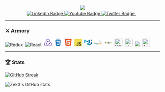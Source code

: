 <!--
**Joel-Roy/Joel-Roy** is a ✨ _special_ ✨ repository because its `README.md` (this file) appears on your GitHub profile.

Here are some ideas to get you started:

- 🔭 I’m currently working on ...
- 🌱 I’m currently learning ...
- 👯 I’m looking to collaborate on ...
- 🤔 I’m looking for help with ...
- 💬 Ask me about ...
- 📫 How to reach me: ...
- 😄 Pronouns: ...
- ⚡ Fun fact: ...
-->

<div id='profile-header--logo' align='center'>
  <img src='https://media.giphy.com/media/3FQ87l4tXAZWGvV3yY/giphy.gif' width=150  />
</div>

<div id='profile-header--badges' align='center'>
  <a href='#'>
    <img src='https://img.shields.io/badge/LinkedIn-blue?logo=linkedin&logoColor=white' alt='LinkedIn Badge' />
  </a>
  <a href='#'>
    <img src='https://img.shields.io/badge/YouTube-red?logo=youtube&logoColor=white' alt='Youtube Badge' />
  </a>
  <a href='#'>
    <img src='https://img.shields.io/badge/Twitter-blue?logo=twitter&logoColor=white' alt='Twitter Badge' />
  </a>&nbsp;
  <img src="https://komarev.com/ghpvc/?username=Joel-Roy&style=flat-square&color=blue" alt=""/>
</div>

--- 

### :crossed_swords: Armory
<div id='profile-armory' >
<img src="https://cdn.jsdelivr.net/gh/devicons/devicon/icons/typescript/typescript-original.svg" title="Redux" alt="Redux " width="25" height="25"/>&nbsp;
<img src="https://cdn.jsdelivr.net/gh/devicons/devicon/icons/react/react-original.svg" title="React" alt="React" width="25" height="25"/>&nbsp;
  <img src="https://github.com/devicons/devicon/blob/master/icons/redux/redux-original.svg" title="Redux" alt="Redux " width="25" height="25"/>&nbsp;
  <img src="https://github.com/devicons/devicon/blob/master/icons/css3/css3-plain-wordmark.svg"  title="CSS3" alt="CSS" width="25" height="25"/>&nbsp;
  <img src="https://github.com/devicons/devicon/blob/master/icons/html5/html5-original.svg" title="HTML5" alt="HTML" width="25" height="25"/>&nbsp;
  <img src="https://github.com/devicons/devicon/blob/master/icons/javascript/javascript-original.svg" title="JavaScript" alt="JavaScript" width="25" height="25"/>&nbsp;
  <img src="https://github.com/devicons/devicon/blob/master/icons/materialui/materialui-original.svg" title="Material UI" alt="Material UI"width="25" height="25"/>&nbsp;
  <img src="https://github.com/devicons/devicon/blob/master/icons/mysql/mysql-original-wordmark.svg" title="MySQL"  alt="MySQL" width="25" height="25"/>&nbsp;
  <img src="https://github.com/devicons/devicon/blob/master/icons/nodejs/nodejs-original-wordmark.svg" title="NodeJS" alt="NodeJS" width="25" height="25"/>&nbsp;
  <img src="https://cdn.jsdelivr.net/gh/devicons/devicon/icons/vscode/vscode-original.svg" title="VS Code" **alt="Git" width="25" height="25"/>&nbsp;
  <img src="https://cdn.jsdelivr.net/gh/devicons/devicon/icons/linux/linux-original.svg" title="Linux" **alt="Git" width="25" height="25"/>&nbsp;
    <img src="https://img.icons8.com/external-tal-revivo-shadow-tal-revivo/24/null/external-arch-linux-composed-of-nonfree-and-open-source-software-logo-shadow-tal-revivo.png"/>&nbsp;
  <img src="https://cdn.jsdelivr.net/gh/devicons/devicon/icons/android/android-original.svg" title="Android" **alt="Git" width="25" height="25"/>&nbsp;

</div>

---

### :trophy: Stats

[![GitHub Streak](http://github-readme-streak-stats.herokuapp.com?user=Joel-Roy&theme=dark&hide_border=true&border_radius=5)](https://git.io/streak-stats)

![Zek3's GitHub stats](https://github-readme-stats.vercel.app/api?username=Joel-Roy&show_icons=true&theme=tokyonight)
  
